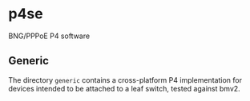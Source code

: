 # p4se

BNG/PPPoE P4 software

## Generic

The directory `generic` contains a cross-platform P4 implementation 
for devices intended to be attached to a leaf switch, tested against bmv2.
